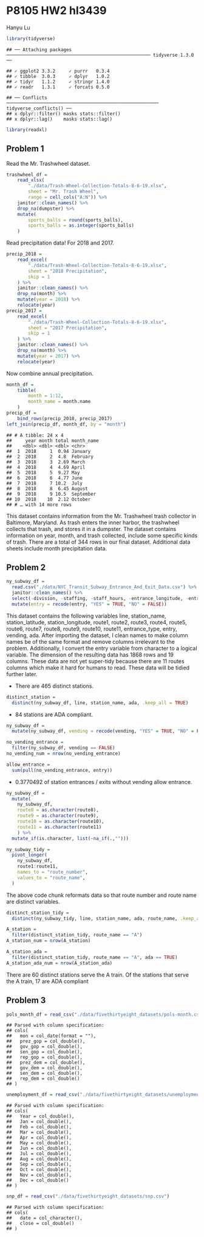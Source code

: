 P8105 HW2 hl3439
================
Hanyu Lu

``` r
library(tidyverse)
```

    ## ── Attaching packages ───────────────────────────────────────────────────── tidyverse 1.3.0 ──

    ## ✓ ggplot2 3.3.2     ✓ purrr   0.3.4
    ## ✓ tibble  3.0.3     ✓ dplyr   1.0.2
    ## ✓ tidyr   1.1.2     ✓ stringr 1.4.0
    ## ✓ readr   1.3.1     ✓ forcats 0.5.0

    ## ── Conflicts ──────────────────────────────────────────────────────── tidyverse_conflicts() ──
    ## x dplyr::filter() masks stats::filter()
    ## x dplyr::lag()    masks stats::lag()

``` r
library(readxl)
```

## Problem 1

Read the Mr. Trashwheel dataset.

``` r
trashwheel_df = 
    read_xlsx(
        "./data/Trash-Wheel-Collection-Totals-8-6-19.xlsx",
        sheet = "Mr. Trash Wheel",
        range = cell_cols("A:N")) %>% 
    janitor::clean_names() %>% 
    drop_na(dumpster) %>% 
    mutate(
        sports_balls = round(sports_balls),
        sports_balls = as.integer(sports_balls)
    )
```

Read precipitation data\! For 2018 and 2017.

``` r
precip_2018 = 
    read_excel(
        "./data/Trash-Wheel-Collection-Totals-8-6-19.xlsx",
        sheet = "2018 Precipitation",
        skip = 1
    ) %>% 
    janitor::clean_names() %>% 
    drop_na(month) %>% 
    mutate(year = 2018) %>% 
    relocate(year)
precip_2017 = 
    read_excel(
        "./data/Trash-Wheel-Collection-Totals-8-6-19.xlsx",
        sheet = "2017 Precipitation",
        skip = 1
    ) %>% 
    janitor::clean_names() %>% 
    drop_na(month) %>% 
    mutate(year = 2017) %>% 
    relocate(year)
```

Now combine annual precipitation.

``` r
month_df = 
    tibble(
        month = 1:12,
        month_name = month.name
    )
precip_df = 
    bind_rows(precip_2018, precip_2017)
left_join(precip_df, month_df, by = "month")
```

    ## # A tibble: 24 x 4
    ##     year month total month_name
    ##    <dbl> <dbl> <dbl> <chr>     
    ##  1  2018     1  0.94 January   
    ##  2  2018     2  4.8  February  
    ##  3  2018     3  2.69 March     
    ##  4  2018     4  4.69 April     
    ##  5  2018     5  9.27 May       
    ##  6  2018     6  4.77 June      
    ##  7  2018     7 10.2  July      
    ##  8  2018     8  6.45 August    
    ##  9  2018     9 10.5  September 
    ## 10  2018    10  2.12 October   
    ## # … with 14 more rows

This dataset contains information from the Mr. Trashwheel trash
collector in Baltimore, Maryland. As trash enters the inner harbor, the
trashwheel collects that trash, and stores it in a dumpster. The dataset
contains information on year, month, and trash collected, include some
specific kinds of trash. There are a total of 344 rows in our final
dataset. Additional data sheets include month precipitation data.

## Problem 2

``` r
ny_subway_df = 
  read.csv("./data/NYC_Transit_Subway_Entrance_And_Exit_Data.csv") %>% 
  janitor::clean_names() %>% 
  select(-division, -staffing, -staff_hours, -entrance_longitude, -entrance_latitude, -entrance_location, -station_location, -corner, -east_west_street, -north_south_street, -free_crossover, -ada_notes, -exit_only) %>% 
  mutate(entry = recode(entry, "YES" = TRUE, "NO" = FALSE)) 
```

This dataset contains the following variables line, station\_name,
station\_latitude, station\_longitude, route1, route2, route3, route4,
route5, route6, route7, route8, route9, route10, route11,
entrance\_type, entry, vending, ada. After importing the dataset, I
clean names to make column names be of the same format and remove
columns irrelevant to the problem. Additionally, I convert the entry
variable from character to a logical variable. The dimension of the
resulting data has 1868 rows and 19 columns. These data are not yet
super-tidy because there are 11 routes columns which make it hard for
humans to read. These data will be tidied further later.

  - There are 465 distinct stations.

<!-- end list -->

``` r
distinct_station = 
  distinct(ny_subway_df, line, station_name, ada, .keep_all = TRUE)
```

  - 84 stations are ADA compliant.

<!-- end list -->

``` r
ny_subway_df =
  mutate(ny_subway_df, vending = recode(vending, "YES" = TRUE, "NO" = FALSE))

no_vending_entrance =
  filter(ny_subway_df, vending == FALSE)
no_vending_num = nrow(no_vending_entrance)

allow_entrance =
  sum(pull(no_vending_entrance, entry))
```

  - 0.3770492 of station entrances / exits without vending allow
    entrance.

<!-- end list -->

``` r
ny_subway_df =
  mutate(
    ny_subway_df, 
    route8 = as.character(route8),
    route9 = as.character(route9),
    route10 = as.character(route10),
    route11 = as.character(route11)
    ) %>% 
  mutate_if(is.character, list(~na_if(.,""))) 

ny_subway_tidy = 
  pivot_longer(
    ny_subway_df,
    route1:route11,
    names_to = "route_number",
    values_to = "route_name",
  )
```

The above code chunk reformats data so that route number and route name
are distinct variables.

``` r
distinct_station_tidy =
  distinct(ny_subway_tidy, line, station_name, ada, route_name, .keep_all = TRUE)

A_station = 
  filter(distinct_station_tidy, route_name == "A")
A_station_num = nrow(A_station)

A_station_ada =
  filter(distinct_station_tidy, route_name == "A", ada == TRUE)
A_station_ada_num = nrow(A_station_ada)
```

There are 60 distinct stations serve the A train. Of the stations that
serve the A train, 17 are ADA compliant

## Problem 3

``` r
pols_month_df = read_csv("./data/fivethirtyeight_datasets/pols-month.csv")
```

    ## Parsed with column specification:
    ## cols(
    ##   mon = col_date(format = ""),
    ##   prez_gop = col_double(),
    ##   gov_gop = col_double(),
    ##   sen_gop = col_double(),
    ##   rep_gop = col_double(),
    ##   prez_dem = col_double(),
    ##   gov_dem = col_double(),
    ##   sen_dem = col_double(),
    ##   rep_dem = col_double()
    ## )

``` r
unemployment_df = read_csv("./data/fivethirtyeight_datasets/unemployment.csv")
```

    ## Parsed with column specification:
    ## cols(
    ##   Year = col_double(),
    ##   Jan = col_double(),
    ##   Feb = col_double(),
    ##   Mar = col_double(),
    ##   Apr = col_double(),
    ##   May = col_double(),
    ##   Jun = col_double(),
    ##   Jul = col_double(),
    ##   Aug = col_double(),
    ##   Sep = col_double(),
    ##   Oct = col_double(),
    ##   Nov = col_double(),
    ##   Dec = col_double()
    ## )

``` r
snp_df = read_csv("./data/fivethirtyeight_datasets/snp.csv")
```

    ## Parsed with column specification:
    ## cols(
    ##   date = col_character(),
    ##   close = col_double()
    ## )
